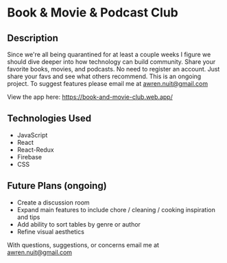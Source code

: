 # Book & Movie & Podcast Club

## Description

Since we're all being quarantined for at least a couple weeks I figure we should dive deeper into how technology can build community. Share your favorite books, movies, and podcasts. No need to register an account. Just share your favs and see what others recommend. This is an ongoing project. To suggest features please email me at awren.nuit@gmail.com

View the app here: https://book-and-movie-club.web.app/

## Technologies Used

- JavaScript
- React
- React-Redux
- Firebase
- CSS

## Future Plans (ongoing)

- Create a discussion room
- Expand main features to include chore / cleaning / cooking inspiration and tips
- Add ability to sort tables by genre or author
- Refine visual aesthetics

With questions, suggestions, or concerns email me at awren.nuit@gmail.com